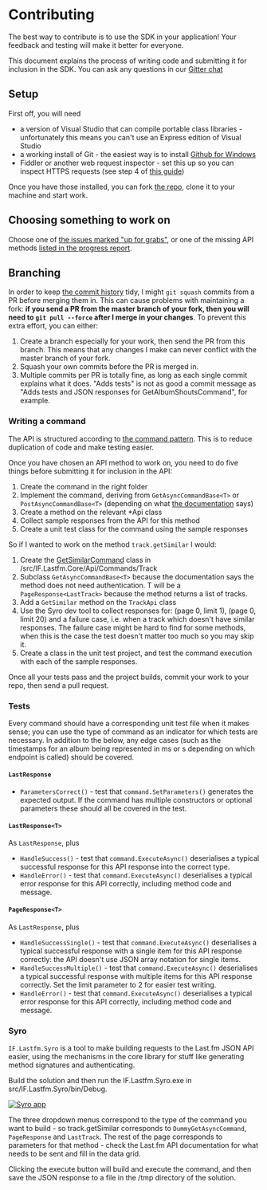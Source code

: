 # Contributing

The best way to contribute is to use the SDK in your application! Your feedback and testing will make it better for everyone.

This document explains the process of writing code and submitting it for inclusion in the SDK. You can ask any questions in our [Gitter chat](https://gitter.im/inflatablefriends/lastfm)

## Setup

First off, you will need 

- a version of Visual Studio that can compile portable class libraries - unfortunately this means you can't use an Express edition of Visual Studio
- a working install of Git - the easiest way is to install [Github for Windows](https://windows.github.com/)
- Fiddler or another web request inspector - set this up so you can inspect HTTPS requests (see step 4 of [this guide](http://rikk.it/blog/capture-windows-phone-8-network-traffic-with-fiddler/))

Once you have those installed, you can fork [the repo](https://github.com/inflatablefriends/lastfm), clone it to your machine and start work.

## Choosing something to work on

Choose one of [the issues marked "up for grabs"](https://github.com/inflatablefriends/lastfm/labels/up%20for%20grabs), or one of the missing API methods [listed in the progress report](https://github.com/inflatablefriends/lastfm/blob/master/PROGRESS.md).

## Branching

In order to keep [the commit history](https://github.com/inflatablefriends/lastfm/commits/master) tidy, I might `git squash` commits from a PR before merging them in. This can cause problems with maintaining a fork: **if you send a PR from the master branch of your fork, then you will need to `git pull --force` after I merge in your changes**. To prevent this extra effort, you can either:

1. Create a branch especially for your work, then send the PR from this branch. This means that any changes I make can never conflict with the master branch of your fork.
2. Squash your own commits before the PR is merged in.
  1. Multiple commits per PR is totally fine, as long as each single commit explains what it does. "Adds tests" is not as good a commit message as "Adds tests and JSON responses for GetAlbumShoutsCommand", for example.

### Writing a command

The API is structured according to [the command pattern](http://en.wikipedia.org/wiki/Command_pattern). This is to reduce duplication of code and make testing easier.

Once you have chosen an API method to work on, you need to do five things before submitting it for inclusion in the API:

1. Create the command in the right folder
2. Implement the command, deriving from `GetAsyncCommandBase<T>` or `PostAsyncCommandBase<T>` (depending on what [the documentation](http://www.last.fm/api) says)
3. Create a method on the relevant *Api class
4. Collect sample responses from the API for this method
5. Create a unit test class for the command using the sample responses

So if I wanted to work on the method `track.getSimilar` I would:

1. Create the [GetSimilarCommand](/src/IF.Lastfm.Core/Api/Commands/Track/GetSimilarCommand.cs) class in /src/IF.Lastfm.Core/Api/Commands/Track
2. Subclass `GetAsyncCommandBase<T>` because the documentation says the method does not need authentication. T will be a `PageResponse<LastTrack>` because the method returns a list of tracks.
3. Add a `GetSimilar` method on the `TrackApi` class
4. Use the Syro dev tool to collect responses for: (page 0, limit 1), (page 0, limit 20) and a failure case, i.e. when a track which doesn't have similar responses. The failure case might be hard to find for some methods, when this is the case the test doesn't matter too much so you may skip it.
5. Create a class in the unit test project, and test the command execution with each of the sample responses.

Once all your tests pass and the project builds, commit your work to your repo, then send a pull request.

### Tests

Every command should have a corresponding unit test file when it makes sense; you can use the type of command as an indicator for which tests are necessary. In addition to the below, any edge cases (such as the timestamps for an album being represented in ms or s depending on which endpoint is called) should be covered.

#### `LastResponse`

- `ParametersCorrect()` - test that `command.SetParameters()` generates the expected output. If the command has multiple constructors or optional parameters these should all be covered in the test.

#### `LastResponse<T>`

As `LastResponse`, plus

- `HandleSuccess()` - test that `command.ExecuteAsync()` deserialises a typical successful response for this API response into the correct type.
- `HandleError()` - test that `command.ExecuteAsync()` deserialises a typical error response for this API correctly, including method code and message.

#### `PageResponse<T>`

As `LastResponse`, plus

- `HandleSuccessSingle()` - test that `command.ExecuteAsync()` deserialises a typical successful response with a single item for this API response correctly: the API doesn't use JSON array notation for single items.
- `HandleSuccessMultiple()` - test that `command.ExecuteAsync()` deserialises a typical successful response with multiple items for this API response correctly. Set the limit parameter to 2 for easier test writing.
- `HandleError()` - test that `command.ExecuteAsync()` deserialises a typical error response for this API correctly, including method code and message.

### Syro

`IF.Lastfm.Syro` is a tool to make building requests to the Last.fm JSON API easier, using the mechanisms in the core library for stuff like generating method signatures and authenticating.

Build the solution and then run the IF.Lastfm.Syro.exe in src/IF.Lastfm.Syro/bin/Debug.

[![Syro app](https://github.com/inflatablefriends/lastfm/blob/master/res/syro.png)](https://github.com/inflatablefriends/lastfm/blob/master/res/syro.png)

The three dropdown menus correspond to the type of the command you want to build - so track.getSimilar corresponds to `DummyGetAsyncCommand`, `PageResponse` and `LastTrack`. The rest of the page corresponds to parameters for that method - check the Last.fm API documentation for what needs to be sent and fill in the data grid.

Clicking the execute button will build and execute the command, and then save the JSON response to a file in the /tmp directory of the solution. 
